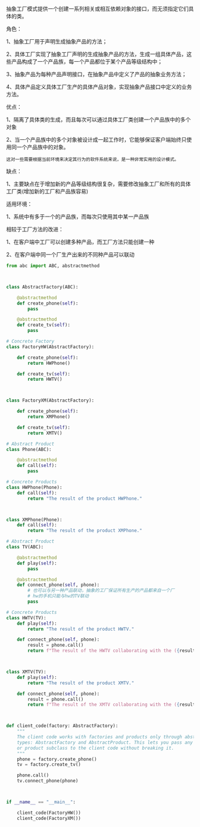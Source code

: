 抽象工厂模式提供一个创建一系列相关或相互依赖对象的接口，而无须指定它们具体的类。

角色：

1、抽象工厂用于声明生成抽象产品的方法；

2、具体工厂实现了抽象工厂声明的生成抽象产品的方法，生成一组具体产品，这些产品构成了一个产品族，每一个产品都位于某个产品等级结构中；

3、抽象产品为每种产品声明接口，在抽象产品中定义了产品的抽象业务方法；

4、具体产品定义具体工厂生产的具体产品对象，实现抽象产品接口中定义的业务方法。

优点：

1、隔离了具体类的生成，而且每次可以通过具体工厂类创建一个产品族中的多个对象

2、当一个产品族中的多个对象被设计成一起工作时，它能够保证客户端始终只使用同一个产品族中的对象。

    这对一些需要根据当前环境来决定其行为的软件系统来说，是一种非常实用的设计模式。

缺点：

1、主要缺点在于增加新的产品等级结构很复杂，需要修改抽象工厂和所有的具体工厂类(增加新的工厂和产品族容易)

适用环境：

1、系统中有多于一个的产品族，而每次只使用其中某一产品族

相较于工厂方法的改进：

1、在客户端中工厂可以创建多种产品，而工厂方法只能创建一种

2、在客户端中同一个厂生产出来的不同种产品可以联动


```python
from abc import ABC, abstractmethod



class AbstractFactory(ABC):

    @abstractmethod
    def create_phone(self):
        pass

    @abstractmethod
    def create_tv(self):
        pass

# Concrete Factory
class FactoryHW(AbstractFactory):

    def create_phone(self):
        return HWPhone()

    def create_tv(self):
        return HWTV()



class FactoryXM(AbstractFactory):

    def create_phone(self):
        return XMPhone()

    def create_tv(self):
        return XMTV()

# Abstract Product
class Phone(ABC):

    @abstractmethod
    def call(self):
        pass

# Concrete Products
class HWPhone(Phone):
    def call(self):
        return "The result of the product HWPhone."



class XMPhone(Phone):
    def call(self):
        return "The result of the product XMPhone."

# Abstract Product
class TV(ABC):

    @abstractmethod
    def play(self):
        pass

    @abstractmethod
    def connect_phone(self, phone):
        # 也可以与另一种产品联动，抽象的工厂保证所有生产的产品都来自一个厂
        # hw的手机只能与hw的TV联动
        pass

# Concrete Products
class HWTV(TV):
    def play(self):
        return "The result of the product HWTV."

    def connect_phone(self, phone):
        result = phone.call()
        return f"The result of the HWTV collaborating with the ({result})"



class XMTV(TV):
    def play(self):
        return "The result of the product XMTV."

    def connect_phone(self, phone):
        result = phone.call()
        return f"The result of the XMTV collaborating with the ({result})"



def client_code(factory: AbstractFactory):
    """
    The client code works with factories and products only through abstract
    types: AbstractFactory and AbstractProduct. This lets you pass any factory
    or product subclass to the client code without breaking it.
    """
    phone = factory.create_phone()
    tv = factory.create_tv()

    phone.call()
    tv.connect_phone(phone)



if __name__ == "__main__":

    client_code(FactoryHW())
    client_code(FactoryXM())
```

